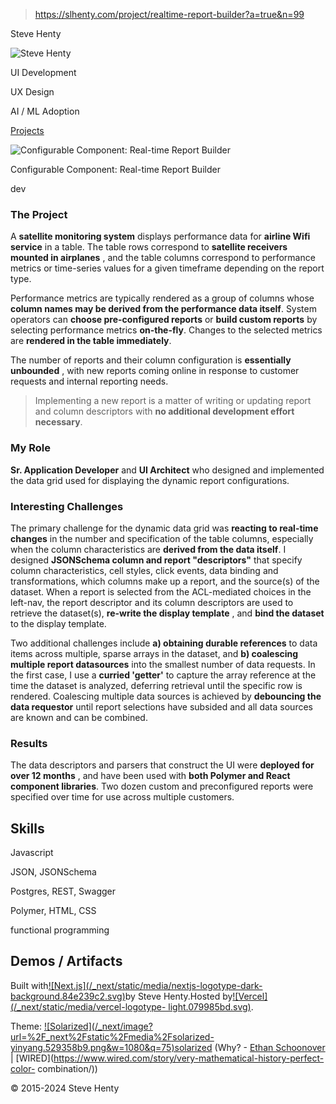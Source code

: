 > https://slhenty.com/project/realtime-report-builder?a=true&n=99



Steve Henty

![Steve
Henty](/_next/image?url=%2F_next%2Fstatic%2Fmedia%2FProfile_close_square.f71e0d71.jpg&w=3840&q=75)

UI Development

UX Design

AI / ML Adoption

[Projects](/?a=true&n=99#projects)

![Configurable Component: Real-time Report
Builder](/_next/image?url=%2Fimages%2Fconfig-report.hero.webp&w=3840&q=75)

Configurable Component: Real-time Report Builder

dev

### The Project

A **satellite monitoring system** displays performance data for **airline Wifi
service** in a table. The table rows correspond to **satellite receivers
mounted in airplanes** , and the table columns correspond to performance
metrics or time-series values for a given timeframe depending on the report
type.

Performance metrics are typically rendered as a group of columns whose
**column names may be derived from the performance data itself**. System
operators can **choose pre-configured reports** or **build custom reports** by
selecting performance metrics **on-the-fly**. Changes to the selected metrics
are **rendered in the table immediately**.

The number of reports and their column configuration is **essentially
unbounded** , with new reports coming online in response to customer requests
and internal reporting needs.

> Implementing a new report is a matter of writing or updating report and
> column descriptors with **no additional development effort necessary**.

### My Role

**Sr. Application Developer** and **UI Architect** who designed and
implemented the data grid used for displaying the dynamic report
configurations.

### Interesting Challenges

The primary challenge for the dynamic data grid was **reacting to real-time
changes** in the number and specification of the table columns, especially
when the column characteristics are **derived from the data itself**. I
designed **JSONSchema column and report "descriptors"** that specify column
characteristics, cell styles, click events, data binding and transformations,
which columns make up a report, and the source(s) of the dataset. When a
report is selected from the ACL-mediated choices in the left-nav, the report
descriptor and its column descriptors are used to retrieve the dataset(s),
**re-write the display template** , and **bind the dataset** to the display
template.

Two additional challenges include **a) obtaining durable references** to data
items across multiple, sparse arrays in the dataset, and **b) coalescing
multiple report datasources** into the smallest number of data requests. In
the first case, I use a **curried 'getter'** to capture the array reference at
the time the dataset is analyzed, deferring retrieval until the specific row
is rendered. Coalescing multiple data sources is achieved by **debouncing the
data requestor** until report selections have subsided and all data sources
are known and can be combined.

### Results

The data descriptors and parsers that construct the UI were **deployed for
over 12 months** , and have been used with **both Polymer and React component
libraries**. Two dozen custom and preconfigured reports were specified over
time for use across multiple customers.

## Skills

Javascript

JSON, JSONSchema

Postgres, REST, Swagger

Polymer, HTML, CSS

functional programming

## Demos / Artifacts

Built with[![Next.js](/_next/static/media/nextjs-logotype-dark-
background.84e239c2.svg)](https://nextjs.org/)by Steve Henty.Hosted
by[![Vercel](/_next/static/media/vercel-logotype-
light.079985bd.svg)](https://vercel.com).

Theme: [![Solarized](/_next/image?url=%2F_next%2Fstatic%2Fmedia%2Fsolarized-
yinyang.529358b9.png&w=1080&q=75)solarized](https://en.wikipedia.org/wiki/Solarized)
(Why? - [Ethan Schoonover](https://ethanschoonover.com/solarized/) |
[WIRED](https://www.wired.com/story/very-mathematical-history-perfect-color-
combination/))

© 2015-2024 Steve Henty

